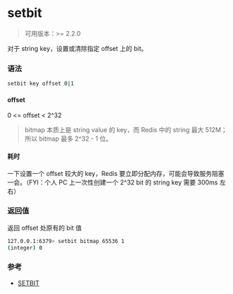 # setbit

> 可用版本：>= 2.2.0

对于 string key，设置或清除指定 offset 上的 bit。


### 语法

```bash
setbit key offset 0|1
```

#### offset

0 <= offset < 2^32

> bitmap 本质上是 string value 的 key，而 Redis 中的 string 最大 512M；所以 bitmap 最多 2^32 - 1 位。

#### 耗时

一下设置一个 offset 较大的 key，Redis 要立即分配内存，可能会导致服务阻塞一会。（FYI：个人 PC 上一次性创建一个 2^32 bit 的 string key 需要 300ms 左右）


### 返回值

返回 offset 处原有的 bit 值

```bash
127.0.0.1:6379> setbit bitmap 65536 1
(integer) 0
```


### 参考

- [SETBIT](http://www.redis.cn/commands/setbit.html)